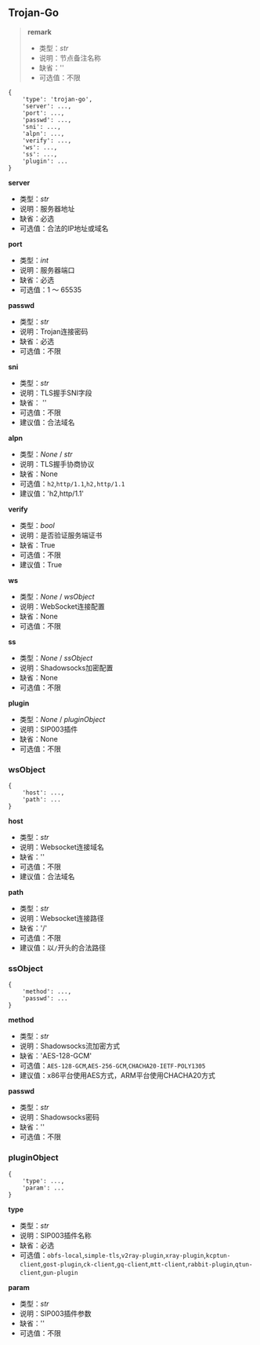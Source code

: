 ## Trojan-Go

> **remark**
> 
> + 类型：*str*
> + 说明：节点备注名称
> + 缺省：''
> + 可选值：不限

```
{
    'type': 'trojan-go',
    'server': ...,
    'port': ...,
    'passwd': ...,
    'sni': ...,
    'alpn': ...,
    'verify': ...,
    'ws': ...,
    'ss': ...,
    'plugin': ...
}
```

**server**

+ 类型：*str*
+ 说明：服务器地址
+ 缺省：必选
+ 可选值：合法的IP地址或域名

**port**

+ 类型：*int*
+ 说明：服务器端口
+ 缺省：必选
+ 可选值：1 ～ 65535

**passwd**

+ 类型：*str*
+ 说明：Trojan连接密码
+ 缺省：必选
+ 可选值：不限

**sni**

+ 类型：*str*
+ 说明：TLS握手SNI字段
+ 缺省： ''
+ 可选值：不限
+ 建议值：合法域名

**alpn**

+ 类型：*None* / *str*
+ 说明：TLS握手协商协议
+ 缺省：None
+ 可选值：`h2`,`http/1.1`,`h2,http/1.1`
+ 建议值：'h2,http/1.1'

**verify**

+ 类型：*bool*
+ 说明：是否验证服务端证书
+ 缺省：True
+ 可选值：不限
+ 建议值：True

**ws**

+ 类型：*None* / *wsObject*
+ 说明：WebSocket连接配置
+ 缺省：None
+ 可选值：不限

**ss**

+ 类型：*None* / *ssObject*
+ 说明：Shadowsocks加密配置
+ 缺省：None
+ 可选值：不限

**plugin**

+ 类型：*None* / *pluginObject*
+ 说明：SIP003插件
+ 缺省：None
+ 可选值：不限

### wsObject

```
{
    'host': ...,
    'path': ...
}
```

**host**

+ 类型：*str*
+ 说明：Websocket连接域名
+ 缺省：''
+ 可选值：不限
+ 建议值：合法域名

**path**

+ 类型：*str*
+ 说明：Websocket连接路径
+ 缺省：'/'
+ 可选值：不限
+ 建议值：以`/`开头的合法路径

### ssObject

```
{
    'method': ...,
    'passwd': ...
}
```

**method**

+ 类型：*str*
+ 说明：Shadowsocks流加密方式
+ 缺省：'AES-128-GCM'
+ 可选值：`AES-128-GCM`,`AES-256-GCM`,`CHACHA20-IETF-POLY1305`
+ 建议值：x86平台使用AES方式，ARM平台使用CHACHA20方式

**passwd**

+ 类型：*str*
+ 说明：Shadowsocks密码
+ 缺省：''
+ 可选值：不限

### pluginObject

```
{
    'type': ...,
    'param': ...
}
```

**type**

+ 类型：*str*
+ 说明：SIP003插件名称
+ 缺省：必选
+ 可选值：`obfs-local`,`simple-tls`,`v2ray-plugin`,`xray-plugin`,`kcptun-client`,`gost-plugin`,`ck-client`,`gq-client`,`mtt-client`,`rabbit-plugin`,`qtun-client`,`gun-plugin`

**param**

+ 类型：*str*
+ 说明：SIP003插件参数
+ 缺省：''
+ 可选值：不限
